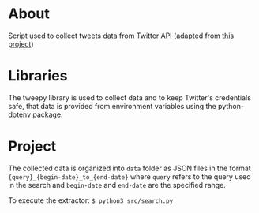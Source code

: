 # About

Script used to collect tweets data from Twitter API (adapted from  [this project](https://github.com/agalea91/twitter_search))

# Libraries

The tweepy library is used to collect data and to keep Twitter's credentials safe,  that data is provided from environment variables using the python-dotenv package.

# Project

The collected data is organized into `data` folder as JSON files in the format `{query}_{begin-date}_to_{end-date}` where `query` refers to the query used in the search and `begin-date` and `end-date` are the specified range.

To execute the extractor: `$ python3 src/search.py`